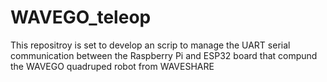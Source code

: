 # WAVEGO_teleop
This repositroy is set to develop an scrip to manage the UART serial communication between the Raspberry Pi and ESP32 board that compund the WAVEGO quadruped robot from WAVESHARE
